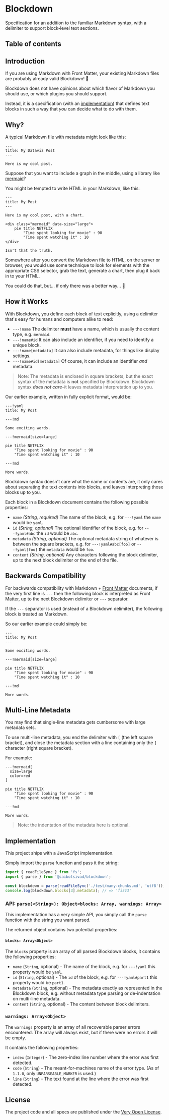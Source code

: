 # Blockdown

Specification for an addition to the familiar Markdown syntax, with a delimiter to support block-level text sections.

## Table of contents

## Introduction

If you are using Markdown with Front Matter, your existing Markdown files are probably already valid Blockdown! 🎉

Blockdown does not have opinions about which flavor of Markdown you should use, or which plugins you should support.

Instead, it is a specification (with an [implementation](https://github.com/saibotsivad/blockdown)) that defines text blocks in such a way that *you* can decide what to do with them.

## Why?

A typical Markdown file with metadata might look like this:

```
---
title: My Dataviz Post
---

Here is my cool post.
```

Suppose that you want to include a graph in the middle, using a library like [mermaid](https://mermaidjs.github.io/)?

You might be tempted to write HTML in your Markdown, like this:

```
---
title: My Post
---

Here is my cool post, with a chart.

<div class="mermaid" data-size="large">
    pie title NETFLIX
        "Time spent looking for movie" : 90
        "Time spent watching it" : 10
</div>

Isn't that the truth.
```

Somewhere after you convert the Markdown file to HTML, on the server or browser, you would use some technique to look for elements with the appropriate CSS selector, grab the text, generate a chart, then plug it back in to your HTML.

You could do that, but... if only there was a better way... 🤔

## How it Works

With Blockdown, you define each block of text explicitly, using a delimiter that's easy for humans and computers alike to read:

* `---!name` The delimiter **must** have a name, which is usually the content type, e.g. `mermaid`.
* `---!name#id` It can also include an identifier, if you need to identify a unique block.
* `---!name[metadata]` It can also include metadata, for things like display settings.
* `---!name#id[metadata]` Of course, it can include an identifier *and* metadata.

> Note: The metadata is enclosed in square brackets, but the exact syntax of the metadata is **not** specified by Blockdown. Blockdown syntax ***does not care***–it leaves metadata interpretation up to you.

Our earlier example, written in fully explicit format, would be:

```
---!yaml
title: My Post

---!md

Some exciting words.

---!mermaid[size=large]

pie title NETFLIX
    "Time spent looking for movie" : 90
    "Time spent watching it" : 10

---!md

More words.
```

Blockdown syntax doesn't care what the name or contents are, it only cares about separating the text contents into blocks, and leaves interpreting those blocks up to you.

Each block in a Blockdown document contains the following possible properties:

* `name` *(String, required)* The name of the block, e.g. for `---!yaml` the `name` would be `yaml`.
* `id` *(String, optional)* The optional identifier of the block, e.g. for `---!yaml#abc` the `id` would be `abc`.
* `metadata` *(String, optional)* The optional metadata string of whatever is between the square brackets, e.g. for `---!yaml#abc[foo]` or `---!yaml[foo]` the `metadata` would be `foo`.
* `content` *(String, optional)* Any characters following the block delimiter, up to the next block delimiter or the end of the file.

## Backwards Compatibility

For backwards compatibility with Markdown + [Front Matter](https://jekyllrb.com/docs/front-matter/) documents, if the very first line is `---` then the following block is interpreted as Front Matter, up to the next Blockdown delimiter or `---` separator.

If the `---` separator is used (instead of a Blockdown delimiter), the following block is treated as Markdown.

So our earlier example could simply be:

```
---
title: My Post
---

Some exciting words.

---!mermaid[size=large]

pie title NETFLIX
    "Time spent looking for movie" : 90
    "Time spent watching it" : 10

---!md

More words.
```

## Multi-Line Metadata

You may find that single-line metadata gets cumbersome with large metadata sets.

To use multi-line metadata, you end the delimiter with `[` (the left square bracket), and close the metadata section with a line containing only the `]` character (right square bracket).

For example:

```
---!mermaid[
  size=large
  color=red
]

pie title NETFLIX
	"Time spent looking for movie" : 90
	"Time spent watching it" : 10

---!md

More words.
```

> Note: the indentation of the metadata here is optional.

## Implementation

This project ships with a JavaScript implementation.

Simply import the `parse` function and pass it the string:

```js
import { readFileSync } from 'fs';
import { parse } from '@saibotsivad/blockdown';

const blockdown = parse(readFileSync('./test/many-chunks.md', 'utf8'));
console.log(blockdown.blocks[3].metadata); // => 'fizz3'
```

### API: `parse(<String>): Object<blocks: Array, warnings: Array>`

This implementation has a very simple API, you simply call the `parse` function with the string you want parsed.

The returned object contains two potential properties:

#### `blocks: Array<Object>`

The `blocks` property is an array of all parsed Blockdown blocks, it
contains the following properties:

* `name` (`String`, optional) - The name of the block, e.g. for `---!yaml` this property would be `yaml`.
* `id` (`String`, optional) - The `id` of the block, e.g. for `---!yaml#part1` this property would be `part1`.
* `metadata` (`String`, optional) - The metadata exactly as represented in the Blockdown block, e.g. without metadata type parsing or de-indentation on multi-line metadata.
* `content` (`String`, optional) - The content between block delimiters.

### `warnings: Array<Object>`

The `warnings` property is an array of all recoverable parser errors encountered. The array will always exist, but if there were no errors it will be empty.

It contains the following properties:

* `index` (`Integer`) - The zero-index line number where the error was first detected.
* `code` (`String`) - The meant-for-machines name of the error type. (As of `1.1.0`, only `UNPARSEABLE_MARKER` is used.)
* `line` (`String`) - The text found at the line where the error was first detected.

## License

The project code and all specs are published under the [Very Open License](http://veryopenlicense.com/).